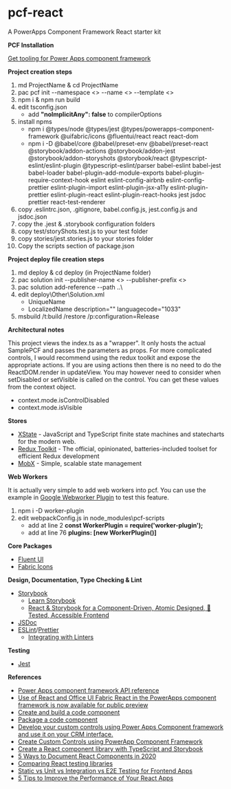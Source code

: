 # pcf-react

A PowerApps Component Framework React starter kit

**PCF Installation**

[Get tooling for Power Apps component framework](https://docs.microsoft.com/en-us/powerapps/developer/component-framework/get-powerapps-cli)

**Project creation steps**

1. md ProjectName & cd ProjectName
2. pac pcf init --namespace <> --name <> --template <>
3. npm i & npm run build
4. edit tsconfig.json
   - add **"noImplicitAny": false** to compilerOptions
5. install npms
   - npm i @types/node @types/jest @types/powerapps-component-framework @uifabric/icons @fluentui/react react react-dom
   - npm i -D @babel/core @babel/preset-env @babel/preset-react @storybook/addon-actions @storybook/addon-jest @storybook/addon-storyshots @storybook/react @typescript-eslint/eslint-plugin @typescript-eslint/parser babel-eslint babel-jest babel-loader babel-plugin-add-module-exports babel-plugin-require-context-hook eslint eslint-config-airbnb eslint-config-prettier eslint-plugin-import eslint-plugin-jsx-a11y eslint-plugin-prettier eslint-plugin-react eslint-plugin-react-hooks jest jsdoc prettier react-test-renderer
6. copy .eslintrc.json, .gitignore, babel.config.js, jest.config.js and jsdoc.json
7. copy the .jest & .storybook configuration folders
8. copy test/storyShots.test.js to your test folder
9. copy stories/jest.stories.js to your stories folder
10. Copy the scripts section of package.json

**Project deploy file creation steps**

1. md deploy & cd deploy (in ProjectName folder)
2. pac solution init --publisher-name <> --publisher-prefix <>
3. pac solution add-reference --path ..\
4. edit deploy\Other\Solution.xml
   - UniqueName
   - LocalizedName description="" languagecode="1033"
5. msbuild /t:build /restore /p:configuration=Release

**Architectural notes**

This project views the index.ts as a "wrapper". It only hosts the actual SamplePCF and passes the parameters as props. For more complicated controls, I would recommend using the redux toolkit and expose the appropriate actions. If you are using actions then there is no need to do the ReactDOM.render in updateView. You may however need to consider when setDisabled or setVisible is called on the control. You can get these values from the context object.

- context.mode.isControlDisabled
- context.mode.isVisible

**Stores**

- [XState](https://xstate.js.org/docs/) - JavaScript and TypeScript finite state machines and statecharts for the modern web.
- [Redux Toolkit](https://redux-toolkit.js.org/) - The official, opinionated, batteries-included toolset for efficient Redux development
- [MobX](https://mobx.js.org/README.html) - Simple, scalable state management

**Web Workers**

It is actually very simple to add web workers into pcf. You can use the example in [Google Webworker Plugin](https://github.com/GoogleChromeLabs/worker-plugin) to test this feature.

1. npm i -D worker-plugin
2. edit webpackConfig.js in node_modules\pcf-scripts
   - add at line 2 **const WorkerPlugin = require('worker-plugin');**
   - add at line 76 **plugins: [new WorkerPlugin()]**

**Core Packages**

- [Fluent UI](https://github.com/microsoft/fluentui)
- [Fabric Icons](https://uifabricicons.azurewebsites.net/)

**Design, Documentation, Type Checking & Lint**

- [Storybook](https://storybook.js.org/)
  - [Learn Storybook](https://www.learnstorybook.com/)
  - [React & Storybook for a Component-Driven, Atomic Designed, 💯 Tested, Accessible Frontend](https://www.youtube.com/watch?v=vWYiyN9amsc)
- [JSDoc](https://jsdoc.app/)
- [ESLint](https://eslint.org)/[Prettier](https://prettier.io)
  - [Integrating with Linters](https://prettier.io/docs/en/integrating-with-linters.html)

**Testing**

- [Jest](https://jestjs.io)

**References**

- [Power Apps component framework API reference](https://docs.microsoft.com/en-us/powerapps/developer/component-framework/reference/)
- [Use of React and Office UI Fabric React in the PowerApps component framework is now available for public preview](https://powerapps.microsoft.com/en-us/blog/use-of-react-and-office-ui-fabric-react-in-the-powerapps-component-framework-is-now-available-for-public-preview)
- [Create and build a code component](https://docs.microsoft.com/en-us/powerapps/developer/component-framework/create-custom-controls-using-pcf)
- [Package a code component](https://docs.microsoft.com/en-us/powerapps/developer/component-framework/import-custom-controls)
- [Develop your custom controls using Power Apps Component framework and use it on your CRM interface.](https://debajmecrm.com/2019/04/26/in-depth-end-end-walkthrough-develop-your-custom-controls-using-power-apps-component-framework-and-use-it-on-your-crm-interface/)
- [Create Custom Controls using PowerApp Component Framework](https://powermaverick.dev/2019/05/18/create-custom-controls-using-powerapp-component-framework/)
- [Create a React component library with TypeScript and Storybook](https://levelup.gitconnected.com/create-a-react-component-library-with-typescript-and-storybook-ed28fc7511f2)
- [5 Ways to Document React Components in 2020](https://blog.bitsrc.io/5-ways-to-document-react-components-in-2020-ecf60f24dee8)
- [Comparing React testing libraries](https://blog.logrocket.com/comparing-react-testing-libraries)
- [Static vs Unit vs Integration vs E2E Testing for Frontend Apps](https://kentcdodds.com/blog/unit-vs-integration-vs-e2e-tests)
- [5 Tips to Improve the Performance of Your React Apps](https://alligator.io/react/keep-react-fast/)

